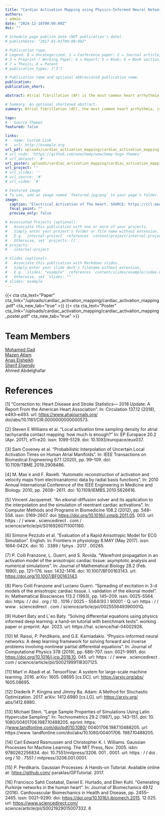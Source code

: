 ```yaml
---
title: "Cardiac Activation Mapping using Physics-Informed Neural Networks"
authors:
- admin
date: "2024-12-18T00:00:00Z"
doi: ""

# Schedule page publish date (NOT publication's date).
# publishDate: "2017-01-01T00:00:00Z"

# Publication type.
# Legend: 0 = Uncategorized; 1 = Conference paper; 2 = Journal article;
# 3 = Preprint / Working Paper; 4 = Report; 5 = Book; 6 = Book section;
# 7 = Thesis; 8 = Patent
# publication_types: ["3"]

# Publication name and optional abbreviated publication name.
publication:
publication_short:

abstract: Atrial fibrillation (AF) is the most common heart arrhythmia, affecting millions worldwide. Diagnosis and treatment of AF often involves creating electro-anatomic activation maps, which represent the timing of tissue activation across the heart’s atria. Current mapping methods use interpolation techniques like linear or Gaussian process regression based on sparse electrode data collected within the atria. However, these techniques suffer from noise from electrode positioning and lack of prior physical knowledge of cardiac wave propagation, leading to suboptimal diagnostic accuracy. To address these challenges, we propose a physics-informed neural network (PINN) for cardiac activation mapping that incorporates the underlying wave propagation dynamics of cardiac electrical activity. Benchmarking against traditional interpolation and Gaussian process regression, the PINN model demonstrated improved diagnostic accuracy, paving the way for improved procedural efficiency and patient outcomes in atrial fibrillation diagnostics.

# Summary. An optional shortened abstract.
summary: Atrial fibrillation (AF), the most common heart arrhythmia, is diagnosed and treated using electro-anatomic activation maps, which currently rely on interpolation methods like linear or Gaussian process regression but are limited by noise and lack of physical knowledge of cardiac wave dynamics. To overcome these challenges, a physics-informed neural network (PINN) was developed, incorporating the underlying wave propagation dynamics of cardiac electrical activity for more accurate mapping.

tags:
# - Source Themes
featured: false

links:
# - name: Custom Link
#   url: http://example.org
url_pdf: uploads/cardiac_activation_mapping/cardiac_activation_mapping.pdf
# url_code: 'https://github.com/wowchemy/wowchemy-hugo-themes'
# url_dataset: '#'
url_poster: uploads/cardiac_activation_mapping/cardiac_activation_mapping_poster.pdf
url_project: ''
# url_slides: ''
# url_source: '#'
# url_video: '#'

# Featured image
# To use, add an image named `featured.jpg/png` to your page's folder. 
image:
  caption: "Electrical Activation of The Heart. SOURCE: https://ccl.medunigraz.at/ep_modeling.html"
  focal_point: ""
  preview_only: false

# Associated Projects (optional).
#   Associate this publication with one or more of your projects.
#   Simply enter your project's folder or file name without extension.
#   E.g. `internal-project` references `content/project/internal-project/index.md`.
#   Otherwise, set `projects: []`.
# projects:
# - internal-project

# Slides (optional).
#   Associate this publication with Markdown slides.
#   Simply enter your slide deck's filename without extension.
#   E.g. `slides: "example"` references `content/slides/example/index.md`.
#   Otherwise, set `slides: ""`.
# slides: example
---
```

{{< cta cta_text="Paper" cta_link="/uploads/cardiac_activation_mapping/cardiac_activation_mapping.pdf" cta_new_tab="true" >}}
{{< cta cta_text="Poster" cta_link="/uploads/cardiac_activation_mapping/cardiac_activation_mapping_poster.pdf" cta_new_tab="true" >}}
# Team Members
<a href="https://gad-ma.github.io/" target="_blank">Mohamed Gad</a>
</br>
<a href="https://www.linkedin.com/in/mazen-atlam-801788267/" target="_blank">Mazen Atlam</a>
</br>
<a href="https://www.linkedin.com/in/anas-mohamed-elsheikh/" target="_blank">Anas Elsheikh</a>
</br>
<a href="https://www.linkedin.com/in/sherifelgendy04/" target="_blank">Sherif Elgendy</a>
</br>
Ahmed Abdelghafar

# References
[1] “Correction to: Heart Disease and Stroke Statistics—
2018 Update: A Report From the American
Heart Association”. In: Circulation 137.12 (2018),
e493–e493. url: https://www.ahajournals.org/
doi/abs/10.1161/CIR.0000000000000573.

[2] Steven E Williams et al. “Local activation time
sampling density for atrial tachycardia contact
mapping: how much is enough?” In: EP Europace
20.2 (Apr. 2017), e11–e20. issn: 1099-5129. doi:
10.1093/europace/eux037.

[3] Sam Coveney et al. “Probabilistic Interpolation
of Uncertain Local Activation Times on Human
Atrial Manifolds”. In: IEEE Transactions on
Biomedical Engineering 67.1 (2020), pp. 99–109.
doi: 10.1109/TBME.2019.2908486.

[4] M. Mas`e and F. Ravelli. “Automatic reconstruction
of activation and velocity maps from electroanatomic
data by radial basis functions”. In: 2010
Annual International Conference of the IEEE Engineering
in Medicine and Biology. 2010, pp. 2608–
2611. doi: 10.1109/IEMBS.2010.5626616.

[5] Vincent Jacquemet. “An eikonal-diffusion solver
and its application to the interpolation and the
simulation of reentrant cardiac activations”. In:
Computer Methods and Programs in Biomedicine
108.2 (2012), pp. 548–558. issn: 0169-2607. doi:
https://doi.org/10.1016/j.cmpb.2011.05.
003. url: https : / / www . sciencedirect . com /
science/article/pii/S0169260711001180.

[6] Simone Pezzuto et al. “Evaluation of a Rapid
Anisotropic Model for ECG Simulation”. English.
In: Frontiers in physiology 8.MAY (May 2017).
issn: 1664-042X. doi: 10 . 3389 / fphys . 2017 .
00265.

[7] P. Colli Franzone, L. Guerri, and S. Rovida.
“Wavefront propagation in an activation model of
the anisotropic cardiac tissue: asymptotic analysis
and numerical simulations”. In: Journal of Mathematical
Biology 28.2 (Feb. 1990), pp. 121–176.
issn: 1432-1416. doi: 10.1007/BF00163143. url:
https://doi.org/10.1007/BF00163143.

[8] Piero Colli Franzone and Luciano Guerri. “Spreading
of excitation in 3-d models of the anisotropic
cardiac tissue. I. validation of the eikonal
model”. In: Mathematical Biosciences 113.2
(1993), pp. 145–209. issn: 0025-5564. doi: https:
/ / doi . org / 10 . 1016 / 0025 - 5564(93 ) 90001 -
Q. url: https : / / www . sciencedirect . com /
science/article/pii/002555649390001Q.

[9] Hubert Baty and L´eo Baty. “Solving differential
equations using physics informed deep learning: a
hand-on tutorial with benchmark tests”. working
paper or preprint. Apr. 2023. url: https://hal.
science/hal-04002928.

[10] M. Raissi, P. Perdikaris, and G.E. Karniadakis.
“Physics-informed neural networks: A deep learning
framework for solving forward and inverse
problems involving nonlinear partial differential
equations”. In: Journal of Computational Physics
378 (2019), pp. 686–707. issn: 0021-9991. doi:
https://doi.org/10.1016/j.jcp.2018.10.
045. url: https : / / www . sciencedirect . com /
science/article/pii/S0021999118307125.

[11] Mart´ın Abadi et al. TensorFlow: A system for
large-scale machine learning. 2016. arXiv: 1605.
08695 [cs.DC]. url: https://arxiv.org/abs/
1605.08695.

[12] Diederik P. Kingma and Jimmy Ba. Adam: A
Method for Stochastic Optimization. 2017. arXiv:
1412.6980 [cs.LG]. url: https://arxiv.org/
abs/1412.6980.

[13] Michael Stein. “Large Sample Properties of Simulations
Using Latin Hypercube Sampling”. In:
Technometrics 29.2 (1987), pp. 143–151. doi: 10.
1080/00401706.1987.10488205. eprint: https:
//www.tandfonline.com/doi/pdf/10.1080/
00401706.1987.10488205. url: https://www.
tandfonline.com/doi/abs/10.1080/00401706.
1987.10488205.

[14] Carl Edward Rasmussen and Christopher K. I.
Williams. Gaussian Processes for Machine
Learning. The MIT Press, Nov. 2005. isbn:
9780262256834. doi: 10.7551/mitpress/3206.
001 . 0001. url: https : / / doi . org / 10 . 7551 /
mitpress/3206.001.0001.

[15] P. Perdikaris. Gaussian Processes: A Hands-on Tutorial.
Available online at: https://github.com/
paraklas/GPTutorial. 2017.

[16] Francisco Sahli Costabal, Daniel E. Hurtado, and
Ellen Kuhl. “Generating Purkinje networks in the
human heart”. In: Journal of Biomechanics 49.12
(2016). Cardiovascular Biomechanics in Health
and Disease, pp. 2455–2465. issn: 0021-9290. doi:
https://doi.org/10.1016/j.jbiomech.2015.
12.025. url: https://www.sciencedirect.com/
science/article/pii/S0021929015007332.
6